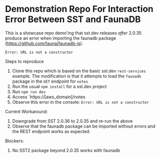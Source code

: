 # Demonstration Repo For Interaction Error Between SST and FaunaDB

This is a showcase repo demo'ing that sst.dev releases *after* 2.0.35 produce an error when importing the faunadb package (https://github.com/fauna/faunadb-js).

`Error: URL is not a constructor`

Steps to reproduce

1. Clone this repo which is based on the basic sst.dev `rest-services` example. The modification is that it attempts to load the `faunadb` package in the `GET` endpoint for `notes`
1. Run the usual `npm install` for a sst.dev project
1. Run `npm run dev`
1. Access `https://[aws_domain]/notes
1. Observe this error in the console: `Error: URL is not a constructor`

Current Workaround:
1. Downgrade from SST 2.0.36 to 2.0.35 and re-run the above
2. Observe that the faunadb package can be imported without errors and the REST endpoint works as expected.

Blockers:
1. No SST2 package beyond 2.0.35 works with faunadb
